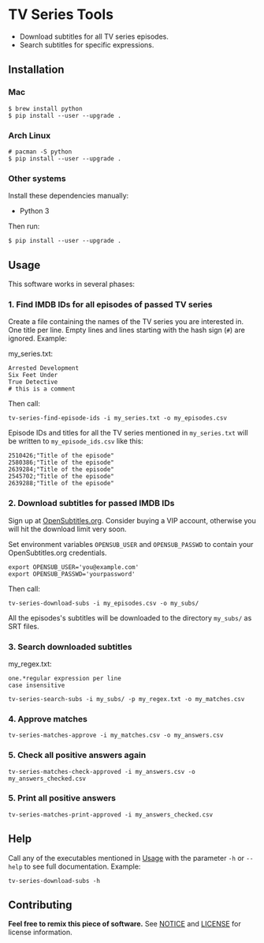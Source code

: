 # TV Series Tools

- Download subtitles for all TV series episodes.
- Search subtitles for specific expressions.

## Installation

### Mac

``` shell
$ brew install python
$ pip install --user --upgrade .
```

### Arch Linux

``` shell
# pacman -S python
$ pip install --user --upgrade .
```

### Other systems

Install these dependencies manually:

- Python 3

Then run:

``` shell
$ pip install --user --upgrade .
```

## Usage

This software works in several phases:

### 1. Find IMDB IDs for all episodes of passed TV series

Create a file containing the names of the TV series you are interested in. One
title per line. Empty lines and lines starting with the hash sign (`#`) are
ignored. Example:

my_series.txt:

```
Arrested Development
Six Feet Under
True Detective
# this is a comment
```

Then call:

```
tv-series-find-episode-ids -i my_series.txt -o my_episodes.csv
```

Episode IDs and titles for all the TV series mentioned in `my_series.txt` will be written to `my_episode_ids.csv` like this:

```
2510426;"Title of the episode"
2580386;"Title of the episode"
2639284;"Title of the episode"
2545702;"Title of the episode"
2639288;"Title of the episode"
```

### 2. Download subtitles for passed IMDB IDs

Sign up at [OpenSubtitles.org](https://www.opensubtitles.org/). Consider buying
a VIP account, otherwise you will hit the download limit very soon.

Set environment variables `OPENSUB_USER` and `OPENSUB_PASSWD` to contain your
OpenSubtitles.org credentials.

```
export OPENSUB_USER='you@example.com'
export OPENSUB_PASSWD='yourpassword'
```

Then call:

```
tv-series-download-subs -i my_episodes.csv -o my_subs/
```

All the episodes's subtitles will be downloaded to the directory `my_subs/` as
SRT files.

### 3. Search downloaded subtitles

my_regex.txt:

```
one.*regular expression per line
case insensitive
```

```
tv-series-search-subs -i my_subs/ -p my_regex.txt -o my_matches.csv
```

### 4. Approve matches

```
tv-series-matches-approve -i my_matches.csv -o my_answers.csv
```

### 5. Check all positive answers again

```
tv-series-matches-check-approved -i my_answers.csv -o my_answers_checked.csv
```

### 5. Print all positive answers

```
tv-series-matches-print-approved -i my_answers_checked.csv
```

## Help

Call any of the executables mentioned in [Usage](#usage) with the parameter `-h` or `--help` to see full documentation. Example:

```
tv-series-download-subs -h
```

## Contributing

__Feel free to remix this piece of software.__ See [NOTICE](./NOTICE) and [LICENSE](./LICENSE) for license information.
